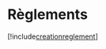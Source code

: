 # Règlements

[!include[creationreglement](reglements.creationreglement.autogen.md)]





















































































































